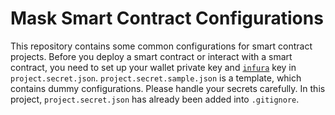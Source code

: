 # Mask Smart Contract Configurations

This repository contains some common configurations for smart contract projects. Before you deploy a smart contract or interact with a smart contract, you need to set up your wallet private key and [`infura`](https://infura.io/) key in `project.secret.json`. `project.secret.sample.json` is a template, which contains dummy configurations. Please handle your secrets carefully. In this project, `project.secret.json` has already been added into `.gitignore`.
